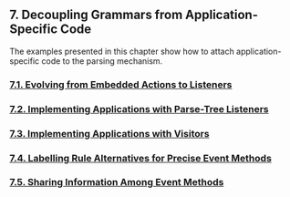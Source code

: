 ﻿## 7. Decoupling Grammars from Application-Specific Code

The examples presented in this chapter show how to attach application-specific code to the parsing mechanism.

### [7.1. Evolving from Embedded Actions to Listeners](1)
### [7.2. Implementing Applications with Parse-Tree Listeners](2)
### [7.3. Implementing Applications with Visitors](3)
### [7.4. Labelling Rule Alternatives for Precise Event Methods](4)
### [7.5. Sharing Information Among Event Methods](5)
